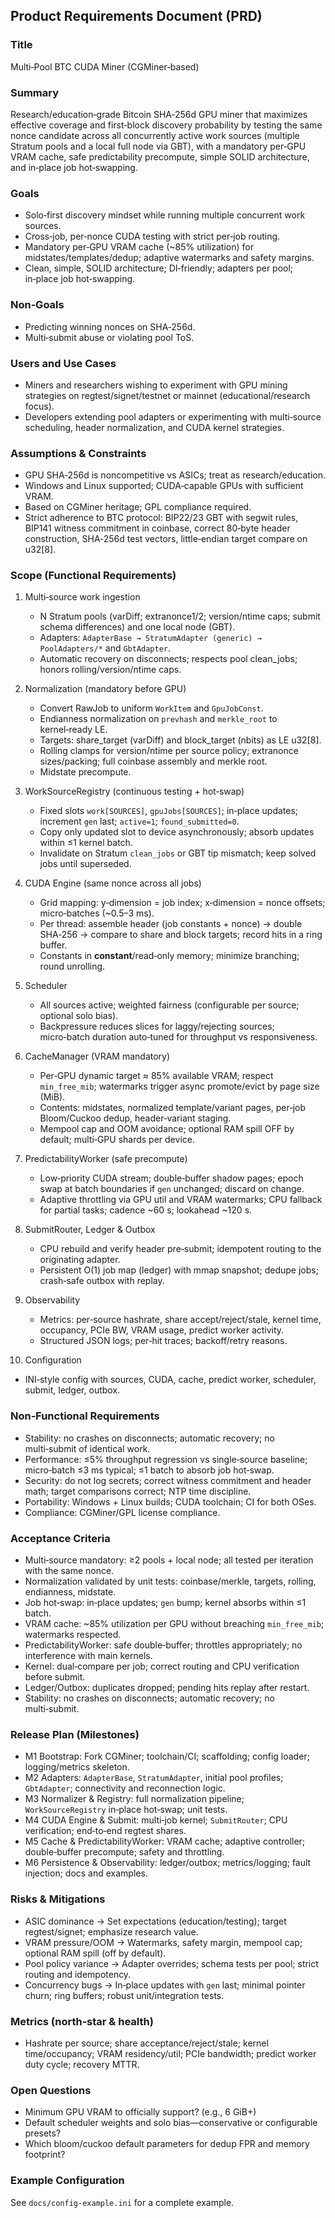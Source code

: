 ## Product Requirements Document (PRD)

### Title
Multi‑Pool BTC CUDA Miner (CGMiner‑based)

### Summary
Research/education‑grade Bitcoin SHA‑256d GPU miner that maximizes effective coverage and first‑block discovery probability by testing the same nonce candidate across all concurrently active work sources (multiple Stratum pools and a local full node via GBT), with a mandatory per‑GPU VRAM cache, safe predictability precompute, simple SOLID architecture, and in‑place job hot‑swapping.

### Goals
- Solo‑first discovery mindset while running multiple concurrent work sources.
- Cross‑job, per‑nonce CUDA testing with strict per‑job routing.
- Mandatory per‑GPU VRAM cache (~85% utilization) for midstates/templates/dedup; adaptive watermarks and safety margins.
- Clean, simple, SOLID architecture; DI‑friendly; adapters per pool; in‑place job hot‑swapping.

### Non‑Goals
- Predicting winning nonces on SHA‑256d.
- Multi‑submit abuse or violating pool ToS.

### Users and Use Cases
- Miners and researchers wishing to experiment with GPU mining strategies on regtest/signet/testnet or mainnet (educational/research focus). 
- Developers extending pool adapters or experimenting with multi‑source scheduling, header normalization, and CUDA kernel strategies.

### Assumptions & Constraints
- GPU SHA‑256d is noncompetitive vs ASICs; treat as research/education.
- Windows and Linux supported; CUDA‑capable GPUs with sufficient VRAM.
- Based on CGMiner heritage; GPL compliance required.
- Strict adherence to BTC protocol: BIP22/23 GBT with segwit rules, BIP141 witness commitment in coinbase, correct 80‑byte header construction, SHA‑256d test vectors, little‑endian target compare on u32[8].

### Scope (Functional Requirements)
1) Multi‑source work ingestion
   - N Stratum pools (varDiff; extranonce1/2; version/ntime caps; submit schema differences) and one local node (GBT).
   - Adapters: `AdapterBase → StratumAdapter (generic) → PoolAdapters/*` and `GbtAdapter`.
   - Automatic recovery on disconnects; respects pool clean_jobs; honors rolling/version/ntime caps.

2) Normalization (mandatory before GPU)
   - Convert RawJob to uniform `WorkItem` and `GpuJobConst`.
   - Endianness normalization on `prevhash` and `merkle_root` to kernel‑ready LE.
   - Targets: share_target (varDiff) and block_target (nbits) as LE u32[8].
   - Rolling clamps for version/ntime per source policy; extranonce sizes/packing; full coinbase assembly and merkle root.
   - Midstate precompute.

3) WorkSourceRegistry (continuous testing + hot‑swap)
   - Fixed slots `work[SOURCES]`, `gpuJobs[SOURCES]`; in‑place updates; increment `gen` last; `active=1`; `found_submitted=0`.
   - Copy only updated slot to device asynchronously; absorb updates within ≤1 kernel batch. 
   - Invalidate on Stratum `clean_jobs` or GBT tip mismatch; keep solved jobs until superseded.

4) CUDA Engine (same nonce across all jobs)
   - Grid mapping: y‑dimension = job index; x‑dimension = nonce offsets; micro‑batches (~0.5–3 ms).
   - Per thread: assemble header (job constants + nonce) → double SHA‑256 → compare to share and block targets; record hits in a ring buffer.
   - Constants in __constant__/read‑only memory; minimize branching; round unrolling.

5) Scheduler
   - All sources active; weighted fairness (configurable per source; optional solo bias).
   - Backpressure reduces slices for laggy/rejecting sources; micro‑batch duration auto‑tuned for throughput vs responsiveness.

6) CacheManager (VRAM mandatory)
   - Per‑GPU dynamic target ≈ 85% available VRAM; respect `min_free_mib`; watermarks trigger async promote/evict by page size (MiB).
   - Contents: midstates, normalized template/variant pages, per‑job Bloom/Cuckoo dedup, header‑variant staging.
   - Mempool cap and OOM avoidance; optional RAM spill OFF by default; multi‑GPU shards per device.

7) PredictabilityWorker (safe precompute)
   - Low‑priority CUDA stream; double‑buffer shadow pages; epoch swap at batch boundaries if `gen` unchanged; discard on change.
   - Adaptive throttling via GPU util and VRAM watermarks; CPU fallback for partial tasks; cadence ~60 s; lookahead ~120 s.

8) SubmitRouter, Ledger & Outbox
   - CPU rebuild and verify header pre‑submit; idempotent routing to the originating adapter.
   - Persistent O(1) job map (ledger) with mmap snapshot; dedupe jobs; crash‑safe outbox with replay.

9) Observability
   - Metrics: per‑source hashrate, share accept/reject/stale, kernel time, occupancy, PCIe BW, VRAM usage, predict worker activity.
   - Structured JSON logs; per‑hit traces; backoff/retry reasons.

10) Configuration
   - INI‑style config with sources, CUDA, cache, predict worker, scheduler, submit, ledger, outbox.

### Non‑Functional Requirements
- Stability: no crashes on disconnects; automatic recovery; no multi‑submit of identical work.
- Performance: ≤5% throughput regression vs single‑source baseline; micro‑batch ≤3 ms typical; ≤1 batch to absorb job hot‑swap.
- Security: do not log secrets; correct witness commitment and header math; target comparisons correct; NTP time discipline.
- Portability: Windows + Linux builds; CUDA toolchain; CI for both OSes.
- Compliance: CGMiner/GPL license compliance.

### Acceptance Criteria
- Multi‑source mandatory: ≥2 pools + local node; all tested per iteration with the same nonce.
- Normalization validated by unit tests: coinbase/merkle, targets, rolling, endianness, midstate.
- Job hot‑swap: in‑place updates; `gen` bump; kernel absorbs within ≤1 batch.
- VRAM cache: ~85% utilization per GPU without breaching `min_free_mib`; watermarks respected.
- PredictabilityWorker: safe double‑buffer; throttles appropriately; no interference with main kernels.
- Kernel: dual‑compare per job; correct routing and CPU verification before submit.
- Ledger/Outbox: duplicates dropped; pending hits replay after restart.
- Stability: no crashes on disconnects; automatic recovery; no multi‑submit.

### Release Plan (Milestones)
- M1 Bootstrap: Fork CGMiner; toolchain/CI; scaffolding; config loader; logging/metrics skeleton.
- M2 Adapters: `AdapterBase`, `StratumAdapter`, initial pool profiles; `GbtAdapter`; connectivity and reconnection logic.
- M3 Normalizer & Registry: full normalization pipeline; `WorkSourceRegistry` in‑place hot‑swap; unit tests.
- M4 CUDA Engine & Submit: multi‑job kernel; `SubmitRouter`; CPU verification; end‑to‑end regtest shares.
- M5 Cache & PredictabilityWorker: VRAM cache; adaptive controller; double‑buffer precompute; safety and throttling.
- M6 Persistence & Observability: ledger/outbox; metrics/logging; fault injection; docs and examples.

### Risks & Mitigations
- ASIC dominance → Set expectations (education/testing); target regtest/signet; emphasize research value.
- VRAM pressure/OOM → Watermarks, safety margin, mempool cap; optional RAM spill (off by default).
- Pool policy variance → Adapter overrides; schema tests per pool; strict routing and idempotency.
- Concurrency bugs → In‑place updates with `gen` last; minimal pointer churn; ring buffers; robust unit/integration tests.

### Metrics (north‑star & health)
- Hashrate per source; share acceptance/reject/stale; kernel time/occupancy; VRAM residency/util; PCIe bandwidth; predict worker duty cycle; recovery MTTR.

### Open Questions
- Minimum GPU VRAM to officially support? (e.g., 6 GiB+)
- Default scheduler weights and solo bias—conservative or configurable presets?
- Which bloom/cuckoo default parameters for dedup FPR and memory footprint?

### Example Configuration
See `docs/config-example.ini` for a complete example.


